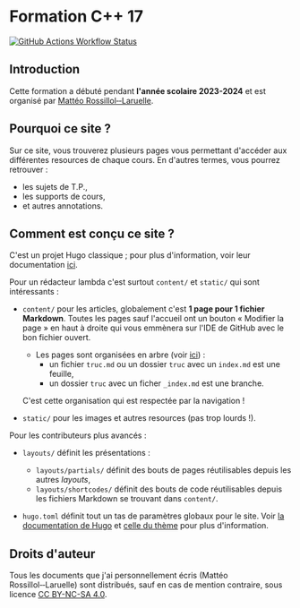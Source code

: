 # Formation C++ 17

[![GitHub Actions Workflow Status](https://img.shields.io/github/actions/workflow/status/beatussum/cppcourses/hugo.yaml?branch=master)](https://github.com/beatussum/cppcourses/deployments/github-pages)

## Introduction

Cette formation a débuté pendant **l'année scolaire 2023-2024** et est organisé par [Mattéo Rossillol‑‑Laruelle](mailto:Mattéo%20Rossillol‑‑Laruelle%20<matteo.rossillol--laruelle@grenoble-inp.org>).

## Pourquoi ce site ?

Sur ce site, vous trouverez plusieurs pages vous permettant d'accéder aux différentes resources de chaque cours. En d'autres termes, vous pourrez retrouver :
- les sujets de T.P.,
- les supports de cours,
- et autres annotations.

## Comment est conçu ce site ?

C'est un projet Hugo classique ; pour plus d'information, voir leur documentation [ici](https://gohugo.io/getting-started/directory-structure/).

Pour un rédacteur lambda c'est surtout `content/` et `static/` qui sont intéressants :
- `content/` pour les articles, globalement c'est **1 page pour 1 fichier Markdown**. Toutes les pages sauf l'accueil ont un bouton « Modifier la page » en haut à droite qui vous emmènera sur l'IDE de GitHub avec le bon fichier ouvert.
    - Les pages sont organisées en arbre (voir [ici](https://gohugo.io/content-management/page-bundles/)) :
        - un fichier `truc.md` ou un dossier `truc` avec un `index.md` est une feuille,
        - un dossier `truc` avec un ficher `_index.md` est une branche.

    C'est cette organisation qui est respectée par la navigation !

- `static/` pour les images et autres resources (pas trop lourds !).

Pour les contributeurs plus avancés :
- `layouts/` définit les présentations :
    - `layouts/partials/` définit des bouts de pages réutilisables depuis les autres _layouts_,
    - `layouts/shortcodes/` définit des bouts de code réutilisables depuis les fichiers Markdown se trouvant dans `content/`.

- `hugo.toml` définit tout un tas de paramètres globaux pour le site. Voir [la documentation de Hugo](https://gohugo.io/getting-started/configuration/) et [celle du thème](https://learn.netlify.app/fr/basics/configuration/) pour plus d'information.

## Droits d'auteur

Tous les documents que j'ai personnellement écris (Mattéo Rossillol‑‑Laruelle) sont distribués, sauf en cas de mention contraire, sous licence [CC BY-NC-SA 4.0](https://creativecommons.org/licenses/by-nc-sa/4.0/legalcode.fr).
